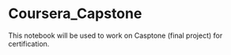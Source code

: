 # Coursera_Capstone
This notebook will be used to work on Casptone (final project) for certification. 
